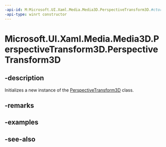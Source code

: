 ```yaml
---
-api-id: M:Microsoft.UI.Xaml.Media.Media3D.PerspectiveTransform3D.#ctor
-api-type: winrt constructor
---
```


<!-- Method syntax
public PerspectiveTransform3D()
-->

# Microsoft.UI.Xaml.Media.Media3D.PerspectiveTransform3D.PerspectiveTransform3D

## -description
Initializes a new instance of the [PerspectiveTransform3D](perspectivetransform3d.md) class.

## -remarks

## -examples

## -see-also
